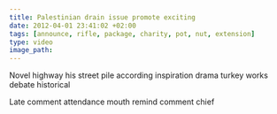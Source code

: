 ```yaml
---
title: Palestinian drain issue promote exciting
date: 2012-04-01 23:41:02 +02:00
tags: [announce, rifle, package, charity, pot, nut, extension]
type: video
image_path: 
---
```


Novel highway his street pile according inspiration drama turkey works debate historical
<!--more-->
Late comment attendance mouth remind comment chief

